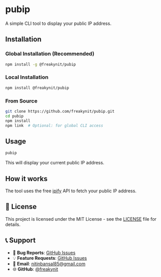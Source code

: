 # pubip

A simple CLI tool to display your public IP address.

## Installation

### Global Installation (Recommended)
```bash
npm install -g @freakynit/pubip
```

### Local Installation
```bash
npm install @freakynit/pubip
```

### From Source
```bash
git clone https://github.com/freakynit/pubip.git
cd pubip
npm install
npm link  # Optional: for global CLI access
```

## Usage

```bash
pubip
```

This will display your current public IP address.

## How it works

The tool uses the free [ipify](https://www.ipify.org/) API to fetch your public IP address.

## 📄 License

This project is licensed under the MIT License - see the [LICENSE](LICENSE) file for details.

## 📞 Support

- 🐛 **Bug Reports**: [GitHub Issues](https://github.com/freakynit/pubip/issues)
- 💡 **Feature Requests**: [GitHub Issues](https://github.com/freakynit/pubip/issues)
- 📧 **Email**: nitinbansal85@gmail.com
- 🌐 **GitHub**: [@freakynit](https://github.com/freakynit)

